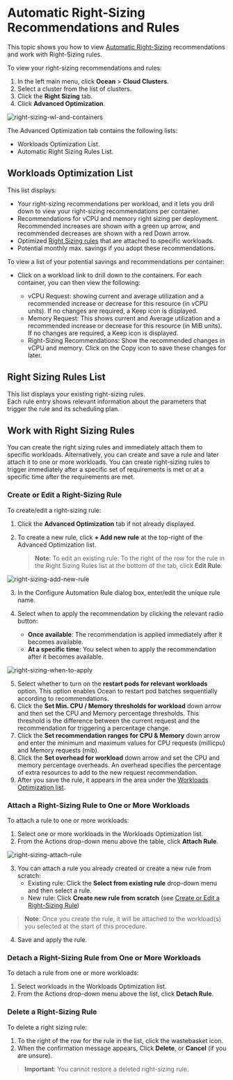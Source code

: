 <meta name=“robots” content=“noindex”>

#  Automatic Right-Sizing Recommendations and Rules 

This topic shows you how to view [Automatic Right-Sizing](https://docs.spot.io/ocean/features/ocean-cluster-right-sizing-tab) recommendations and work with Right-Sizing rules. 

To view your right-sizing recommendations and rules: 

1. In the left main menu, click **Ocean** > **Cloud Clusters**.
2. Select a cluster from the list of clusters.
3. Click the **Right Sizing** tab.
4. Click **Advanced Optimization**. 

![right-sizing-wl-and-containers](https://github.com/spotinst/help/assets/159915991/3558f261-20a3-4182-bb2f-b4509869e7a9)

The Advanced Optimization tab contains the following lists:  

*  Workloads Optimization List. 
*  Automatic Right Sizing Rules List.

##  Workloads Optimization List 

This list displays: 

*  Your right-sizing recommendations per workload, and it lets you drill down to view your right-sizing recommendations per container. 
*  Recommendations for vCPU and memory right sizing per deployment. Recommended increases are shown with a green up arrow, and recommended decreases are shown with a red Down arrow.  
*  Optimized [Right Sizing rules]() that are attached to specific workloads.
*  Potential monthly max. savings if you adopt these recommendations.  

To view a list of your potential savings and recommendations per container: 

*  Click on a workload link to drill down to the containers. For each container, you can then view the following: 

    *  vCPU Request: showing current and average utilization and a recommended increase or decrease for this resource (in vCPU units). If no changes are required, a Keep icon is displayed. 
    *  Memory Request: This shows current and Average utilization and a recommended increase or decrease for this resource (in MiB units). If no changes are required, a Keep icon is displayed. 
    *  Right-Sizing Recommendations: Show the recommended changes in vCPU and memory. Click on the Copy icon to save these changes for later. 

##  Right Sizing Rules List 

This list displays your existing right-sizing rules.  
Each rule entry shows relevant information about the parameters that trigger the rule and its scheduling plan. 

##   Work with Right Sizing Rules 

You can create the right sizing rules and immediately attach them to specific workloads. Alternatively, you can create and save a rule and later attach it to one or more workloads. 
You can create right-sizing rules to trigger immediately after a specific set of requirements is met or at a specific time after the requirements are met. 

###   Create or Edit a Right-Sizing Rule 

To create/edit a right-sizing rule: 

1.   Click the **Advanced Optimization** tab if not already displayed.
2.   To create a new rule,	click **+ Add new rule** at the top-right of the Advanced Optimization list.
     
     >**Note**: To edit an existing rule: To the right of the row for the rule in the Right Sizing Rules list at the bottom of the tab, click **Edit Rule**. 

![right-sizing-add-new-rule](https://github.com/spotinst/help/assets/159915991/d5f3ac19-e1ac-40b7-a600-9e19cbbdfc5e)

3.   In the Configure Automation Rule dialog box, enter/edit the unique rule name.
4.   Select when to apply the recommendation by clicking the relevant radio button: 

      *   **Once available**: The recommendation is applied immediately after it becomes available. 
      *   **At a specific time**: You select when to apply the recommendation after it becomes available.

![right-sizing-when-to-apply](https://github.com/spotinst/help/assets/159915991/323b56ca-2d9f-440b-ac7e-f934b0da337b)

5.   Select whether to turn on the **restart pods for relevant workloads** option. This option enables Ocean to restart pod batches sequentially according to recommendations.
6.   Click the **Set Min. CPU / Memory thresholds for workload** down arrow and then set the CPU and Memory percentage thresholds. This threshold is the difference between the current request and the recommendation for triggering a percentage change. 
7.   Click the **Set recommendation ranges for CPU & Memory** down arrow and enter the minimum and maximum values for CPU requests (millicpu) and Memory requests (mib). 
8.   Click the **Set overhead for workload** down arrow and set the CPU and memory percentage overheads. An overhead specifies the percentage of extra resources to add to the new request recommendation.
9.   After you save the rule, it appears in the area under the [Workloads Optimization list](https://docs.spot.io/ocean/features/ocean-cluster-right-sizing-recom-tab?id=workloads-optimization-list).

###   Attach a Right-Sizing Rule to One or More Workloads 

To attach a rule to one or more workloads: 

1.   Select one or more workloads in the Workloads Optimization list. 
2.   From the Actions drop-down menu above the table, click **Attach Rule**.

![right-sizing-attach-rule](https://github.com/spotinst/help/assets/159915991/dbc36aec-bc82-4b01-a75a-a6776970a785)

3.   You can attach a rule you already created or create a new rule from scratch:
      *   Existing rule: Click the **Select from existing rule** drop-down menu and then select a rule. 
      *   New rule: Click **Create new rule from scratch** (see [Create or Edit a Right-Sizing Rule]())
  
>**Note**: Once you create the rule, it will be attached to the workload(s) you selected at the start of this procedure. 

4.   Save and apply the rule. 

###   Detach a Right-Sizing Rule from One or More Workloads 

To detach a rule from one or more workloads: 

1.   Select workloads in the Workloads Optimization list.
2.   From the Actions drop-down menu above the list, click **Detach Rule**. 

###   Delete a Right-Sizing Rule 

To delete a right sizing rule: 

1.   To the right of the row for the rule in the list, click the wastebasket icon. 
2.   When the confirmation message appears, Click **Delete**, or **Cancel** (if you are unsure). 

>**Important**: You cannot restore a deleted right-sizing rule. 



